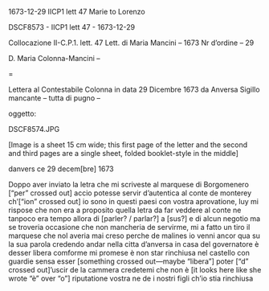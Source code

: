 1673-12-29 IICP1 lett 47 Marie to Lorenzo

DSCF8573 - IICP1 lett 47 - 1673-12-29

Collocazione II-C.P.1. lett. 47
Lett. di Maria Mancini – 1673
Nr d’ordine – 29

D. Maria Colonna-Mancini –

=

Lettera al Contestabile Colonna
in data	29 Dicembre 1673 da Anversa
Sigillo mancante – tutta di pugno –

oggetto:

DSCF8574.JPG

[Image is a sheet 15 cm wide; this first page of the letter and the second and third pages are a single sheet, folded booklet-style in the middle]

danvers ce 29 decem[bre] 1673

Doppo aver inviato la letra che mi scriveste al marquese di Borgomenero [“per” crossed out] accio potesse servir d’autentica al conte de monterey ch’[“ion” crossed out] io sono in questi paesi con vostra aprovatione, luy mi rispose che non era a proposito quella letra da far veddere al conte ne tanpoco era tempo allora di [parler? / parlar?] a [sus?] e di alcun negotio ma se troveria occasione che non mancheria de servirme, mi a fatto un tiro il marquese che nol averia mai creso perche de malines io venni ancor qua su la sua parola credendo andar nella citta d’anversa in casa del governatore è desser libera comforme mi promese è non star rinchiusa nel castello con guardie sensa esser [something crossed out—maybe “libera”] poter [“d” crossed out]’uscir de la cammera credetemi che non è [it looks here like she wrote “è” over “o”] riputatione vostra ne de i nostri figli ch’io stia rinchiusa
